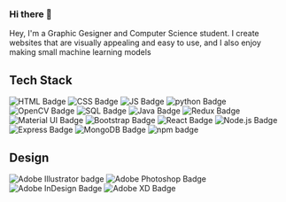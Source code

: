 ### Hi there 👋 
Hey, I'm a Graphic Gesigner and Computer Science student. I create websites that are visually appealing and easy to use, and I also enjoy making small machine learning models

<div id="badges">
  <h2>Tech Stack</h2>
  <img src="https://img.shields.io/badge/HTML-orange?style=for-the-badge&logo=html5&logoColor=white" alt="HTML Badge"/>
  <img src="https://img.shields.io/badge/CSS-blue?style=for-the-badge&logo=css3&logoColor=white" alt="CSS Badge"/>
  <img src ="https://camo.githubusercontent.com/aeddc848275a1ffce386dc81c04541654ca07b2c43bbb8ad251085c962672aea/68747470733a2f2f696d672e736869656c64732e696f2f62616467652f6a6176617363726970742d2532333332333333302e7376673f7374796c653d666f722d7468652d6261646765266c6f676f3d6a617661736372697074266c6f676f436f6c6f723d253233463744463145" alt = "JS Badge">
  <img src="https://img.shields.io/badge/Python-blue?style=for-the-badge&logo=python&logoColor=white" alt = "python Badge">
  <img src="https://img.shields.io/badge/OpenCV-5C3EE8?style=for-the-badge&logo=opencv&logoColor=white" alt="OpenCV Badge">
  <img src="https://img.shields.io/badge/MySQL-0072C6?style=for-the-badge&logo=mysql&logoColor=white" alt = "SQL Badge">
  <img src="https://img.shields.io/badge/java-%23ED8B00.svg?style=for-the-badge&logo=java&logoColor=white" alt = "Java Badge">
  <img src="https://camo.githubusercontent.com/9a7c7ebbabb2096c0ad0cac6f64bc9fe93f4954a3ae3f51d6f3e076ba462aab1/68747470733a2f2f696d672e736869656c64732e696f2f62616467652f72656475782d2532333539336438382e7376673f7374796c653d666f722d7468652d6261646765266c6f676f3d7265647578266c6f676f436f6c6f723d7768697465" alt="Redux Badge"/>
  <img src="https://img.shields.io/badge/Material_UI-blue?style=for-the-badge&logo=material-ui&logoColor=white" alt="Material UI Badge"/>
  <img src="https://img.shields.io/badge/Bootstrap-purple?style=for-the-badge&logo=bootstrap&logoColor=white" alt="Bootstrap Badge"/>
   <img src="https://img.shields.io/badge/react-%2320232a.svg?style=for-the-badge&logo=react&logoColor=%2361DAFB" alt="React Badge"/>
  <img src="https://img.shields.io/badge/Node.js-339933?style=for-the-badge&logo=node.js&logoColor=white" alt="Node.js Badge"/>
  <img src="https://img.shields.io/badge/Express-black?style=for-the-badge&logo=express&logoColor=white" alt="Express Badge"/>
  <img src="https://img.shields.io/badge/MongoDB-darkgreen?style=for-the-badge&logo=mongodb&logoColor=white" alt="MongoDB Badge"/>
  <img src = "https://camo.githubusercontent.com/b47580b7e8e0b4ce9bb718070140318f72d316a0c88e0dd53a5ac4b0bdfc755e/68747470733a2f2f696d672e736869656c64732e696f2f62616467652f4e504d2d2532333030303030302e7376673f7374796c653d666f722d7468652d6261646765266c6f676f3d6e706d266c6f676f436f6c6f723d7768697465" alt="npm badge">
</div>

<div class ="badge">
  <h2>Design</h2>
  <img src="https://img.shields.io/badge/Adobe%20Illustrator-FF9A00?style=for-the-badge&logo=Adobe%20Illustrator&logoColor=white" alt="Adobe Illustrator badge">
<img src="https://img.shields.io/badge/Adobe%20Photoshop-31A8FF?style=for-the-badge&logo=Adobe%20Photoshop&logoColor=white" alt="Adobe Photoshop Badge"/>
<img src="https://img.shields.io/badge/Adobe%20InDesign-EE3D8F?style=for-the-badge&logo=Adobe%20InDesign&logoColor=white" alt="Adobe InDesign Badge"/>
<img src="https://img.shields.io/badge/Adobe%20XD-FF26BE?style=for-the-badge&logo=Adobe%20XD&logoColor=white" alt="Adobe XD Badge"/>
</div>

<!--
**3simransharma/3simransharma** is a ✨ _special_ ✨ repository because its `README.md` (this file) appears on your GitHub profile.

Here are some ideas to get you started:

- 🔭 I’m currently working on ...
- 🌱 I’m currently learning ...
- 👯 I’m looking to collaborate on ...
- 🤔 I’m looking for help with ...
- 💬 Ask me about ...
- 📫 How to reach me: ...
- 😄 Pronouns: ...
- ⚡ Fun fact: ...
-->
